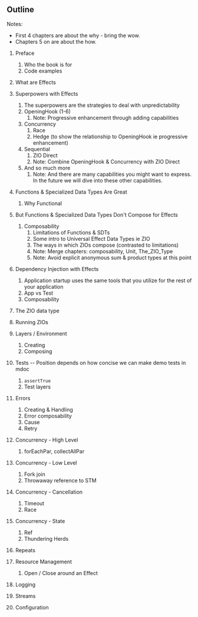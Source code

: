 ## Outline

Notes:
- First 4 chapters are about the why - bring the wow.
- Chapters 5 on are about the how.

1. Preface
    1. Who the book is for
    1. Code examples
1. What are Effects
1. Superpowers with Effects
    1. The superpowers are the strategies to deal with unpredictability 
    1. OpeningHook (1-6)
        1. Note: Progressive enhancement through adding capabilities 
    1. Concurrency
        1. Race
        1. Hedge (to show the relationship to OpeningHook ie progressive enhancement)
    1. Sequential
        1. ZIO Direct
        1. Note: Combine OpeningHook & Concurrency with ZIO Direct
    1. And so much more
        1. Note: And there are many capabilities you might want to express. In the future we will dive into these other capabilities.
1. Functions & Specialized Data Types Are Great
    1. Why Functional
1. But Functions & Specialized Data Types Don't Compose for Effects
    1. Composability
        1. Limitations of Functions & SDTs
        1. Some intro to Universal Effect Data Types ie ZIO
        1. The ways in which ZIOs compose (contrasted to limitations)
        1. Note: Merge chapters: composability, Unit, The_ZIO_Type
        1. Note: Avoid explicit anonymous sum & product types at this point
1. Dependency Injection with Effects
   1. Application startup uses the same tools that you utilize for the rest of your application
   1. App vs Test
   1. Composability

1. The ZIO data type
1. Running ZIOs
1. Layers / Environment
    1. Creating
    1. Composing
1. Tests -- Position depends on how concise we can make demo tests in mdoc
    1. `assertTrue`
    1. Test layers
1. Errors
    1. Creating & Handling
    1. Error composability
    1. Cause
    1. Retry
1. Concurrency - High Level
    1. forEachPar, collectAllPar
1. Concurrency - Low Level
    1. Fork join
    1. Throwaway reference to STM
1. Concurrency - Cancellation
    1. Timeout
    1. Race
1. Concurrency - State
    1. Ref
    1. Thundering Herds
1. Repeats
1. Resource Management
    1. Open / Close around an Effect
1. Logging
1. Streams
1. Configuration

